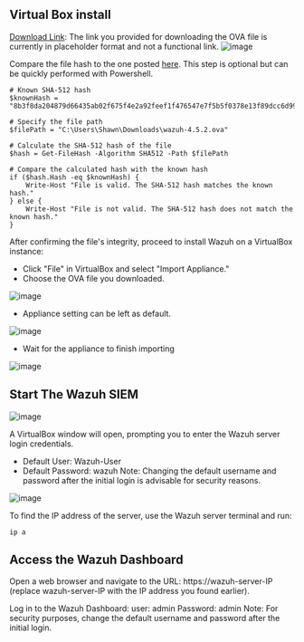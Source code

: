<H2>Virtual Box install</H2>

[Download Link](https://documentation.wazuh.com/current/deployment-options/virtual-machine/virtual-machine.html): The link you provided for downloading the OVA file is currently in placeholder format and not a functional link.
![image](https://github.com/Shawn-Nichol/Wazuh/assets/30714313/1a46aca5-a16f-4403-81e9-5073dd0c8156)


Compare the file hash to the one posted [here](https://packages.wazuh.com/4.x/checksums/wazuh/4.5.2/wazuh-4.5.2.ova.sha512). This step is optional but can be quickly performed with Powershell. 
```
# Known SHA-512 hash
$knownHash = "8b3f8da204879d66435ab02f675f4e2a92feef1f476547e7f5b5f0378e13f89dcc6d9961ba94469957b02047bce455e937c135320f1a2212a45bea6255094b99"

# Specify the file path
$filePath = "C:\Users\Shawn\Downloads\wazuh-4.5.2.ova"

# Calculate the SHA-512 hash of the file
$hash = Get-FileHash -Algorithm SHA512 -Path $filePath

# Compare the calculated hash with the known hash
if ($hash.Hash -eq $knownHash) {
    Write-Host "File is valid. The SHA-512 hash matches the known hash."
} else {
    Write-Host "File is not valid. The SHA-512 hash does not match the known hash."
}
```
After confirming the file's integrity, proceed to install Wazuh on a VirtualBox instance:
- Click "File" in VirtualBox and select "Import Appliance."
- Choose the OVA file you downloaded.
  
![image](https://github.com/Shawn-Nichol/Wazuh/assets/30714313/8b36b057-bf43-4c4a-9d99-bace68f8be8b)

- Appliance setting can be left as default. 

![image](https://github.com/Shawn-Nichol/Wazuh/assets/30714313/e507802e-ff1a-4ca3-a48d-d8e8935f7722)

- Wait for the appliance to finish importing

![image](https://github.com/Shawn-Nichol/Wazuh/assets/30714313/181f2068-ed03-485d-8fd9-10ae0ebbfca4)

<H2>Start The Wazuh SIEM </H2>


![image](https://github.com/Shawn-Nichol/Wazuh/assets/30714313/f3ecc96a-9636-4bb6-8d66-3136afc83231)

A VirtualBox window will open, prompting you to enter the Wazuh server login credentials.
- Default User: Wazuh-User
- Default Password: wazuh
Note: Changing the default username and password after the initial login is advisable for security reasons.

![image](https://github.com/Shawn-Nichol/Wazuh/assets/30714313/853bd9ac-27c8-499e-bc8e-04b9de04bf91)

To find the IP address of the server, use the Wazuh server terminal and run:
```
ip a
```
<H2>Access the Wazuh Dashboard</H2>
Open a web browser and navigate to the URL: https://wazuh-server-IP (replace wazuh-server-IP with the IP address you found earlier).

Log in to the Wazuh Dashboard:
user: admin
Password: admin
Note: For security purposes, change the default username and password after the initial login.
